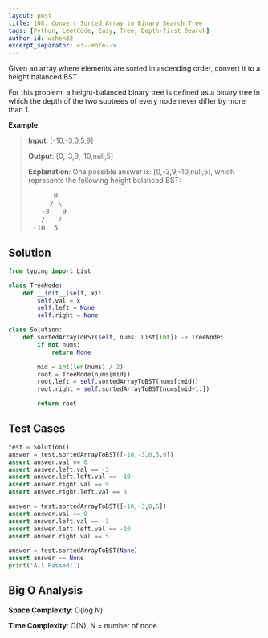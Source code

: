 ```yaml
---
layout: post
title: 108. Convert Sorted Array to Binary Search Tree
tags: [Python, LeetCode, Easy, Tree, Depth-first Search]
author-id: wchen02
excerpt_separator: <!--more-->
---
```

Given an array where elements are sorted in ascending order, convert it to a height balanced BST.

For this problem, a height-balanced binary tree is defined as a binary tree in which the depth of the two subtrees of every node never differ by more than 1.

<!--more-->

**Example**:
> **Input**: [-10,-3,0,5,9]
>
> **Output**: [0,-3,9,-10,null,5]
>
> **Explanation**: One possible answer is: [0,-3,9,-10,null,5], which represents the following height balanced BST:
>
> <pre>
>       0
>      / \
>    -3   9
>    /   /
>  -10  5
> </pre>

## Solution

```python
from typing import List

class TreeNode:
    def __init__(self, x):
        self.val = x
        self.left = None
        self.right = None

class Solution:
    def sortedArrayToBST(self, nums: List[int]) -> TreeNode:
        if not nums:
            return None

        mid = int(len(nums) / 2)
        root = TreeNode(nums[mid])
        root.left = self.sortedArrayToBST(nums[:mid])
        root.right = self.sortedArrayToBST(nums[mid+1:])

        return root
```

## Test Cases

```python
test = Solution()
answer = test.sortedArrayToBST([-10,-3,0,5,9])
assert answer.val == 0
assert answer.left.val == -3
assert answer.left.left.val == -10
assert answer.right.val == 9
assert answer.right.left.val == 5

answer = test.sortedArrayToBST([-10,-3,0,5])
assert answer.val == 0
assert answer.left.val == -3
assert answer.left.left.val == -10
assert answer.right.val == 5

answer = test.sortedArrayToBST(None)
assert answer == None
print('All Passed!')
```

## Big O Analysis

**Space Complexity**: O(log N)

**Time Complexity**: O(N), N = number of node
